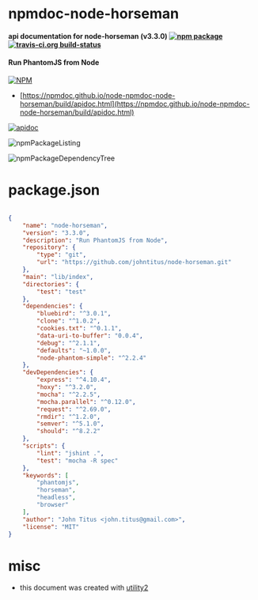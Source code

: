 # npmdoc-node-horseman

#### api documentation for  node-horseman (v3.3.0)  [![npm package](https://img.shields.io/npm/v/npmdoc-node-horseman.svg?style=flat-square)](https://www.npmjs.org/package/npmdoc-node-horseman) [![travis-ci.org build-status](https://api.travis-ci.org/npmdoc/node-npmdoc-node-horseman.svg)](https://travis-ci.org/npmdoc/node-npmdoc-node-horseman)

#### Run PhantomJS from Node

[![NPM](https://nodei.co/npm/node-horseman.png?downloads=true&downloadRank=true&stars=true)](https://www.npmjs.com/package/node-horseman)

- [https://npmdoc.github.io/node-npmdoc-node-horseman/build/apidoc.html](https://npmdoc.github.io/node-npmdoc-node-horseman/build/apidoc.html)

[![apidoc](https://npmdoc.github.io/node-npmdoc-node-horseman/build/screenCapture.buildCi.browser.%252Ftmp%252Fbuild%252Fapidoc.html.png)](https://npmdoc.github.io/node-npmdoc-node-horseman/build/apidoc.html)

![npmPackageListing](https://npmdoc.github.io/node-npmdoc-node-horseman/build/screenCapture.npmPackageListing.svg)

![npmPackageDependencyTree](https://npmdoc.github.io/node-npmdoc-node-horseman/build/screenCapture.npmPackageDependencyTree.svg)



# package.json

```json

{
    "name": "node-horseman",
    "version": "3.3.0",
    "description": "Run PhantomJS from Node",
    "repository": {
        "type": "git",
        "url": "https://github.com/johntitus/node-horseman.git"
    },
    "main": "lib/index",
    "directories": {
        "test": "test"
    },
    "dependencies": {
        "bluebird": "^3.0.1",
        "clone": "^1.0.2",
        "cookies.txt": "^0.1.1",
        "data-uri-to-buffer": "0.0.4",
        "debug": "^2.1.1",
        "defaults": "~1.0.0",
        "node-phantom-simple": "^2.2.4"
    },
    "devDependencies": {
        "express": "^4.10.4",
        "hoxy": "^3.2.0",
        "mocha": "^2.2.5",
        "mocha.parallel": "^0.12.0",
        "request": "^2.69.0",
        "rmdir": "^1.2.0",
        "semver": "^5.1.0",
        "should": "^8.2.2"
    },
    "scripts": {
        "lint": "jshint .",
        "test": "mocha -R spec"
    },
    "keywords": [
        "phantomjs",
        "horseman",
        "headless",
        "browser"
    ],
    "author": "John Titus <john.titus@gmail.com>",
    "license": "MIT"
}
```



# misc
- this document was created with [utility2](https://github.com/kaizhu256/node-utility2)
